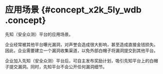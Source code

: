 # 应用场景 {#concept_x2k_5ly_wdb .concept}

先知（安全众测）平台的应用场景。

企业经常被其他平台曝光漏洞，对声誉会造成很大影响，甚至造成直接金钱损失。因此，企业需要建立一个漏洞收集渠道，以免外部白帽子将漏洞提交到其他平台。

企业加入先知（安全众测）平台后，可自主发布奖励计划，吸引先知平台上的白帽子提交漏洞。同时，先知平台不会公开任何漏洞细节。

